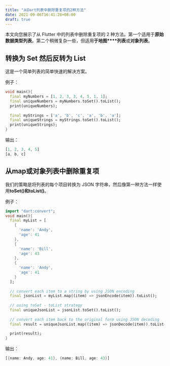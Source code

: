 ```yaml
---
title: "从Dart列表中删除重复项的2种方法"
date: 2021-09-06T16:41:28+08:00
draft: true
---
```


本文向您展示了从 Flutter 中的列表中删除重复项的 2 种方法。第一个适用于**原始数据类型列表**。第二个稍微复杂一些，但适用**于地图****列表**或**对象列表**。

## 转换为 Set 然后反转为 List

这是一个简单列表的简单快速的解决方案。

例子：

```dart
void main(){
  final myNumbers = [1, 2, 3, 3, 4, 5, 1, 1];
  final uniqueNumbers = myNumbers.toSet().toList();
  print(uniqueNumbers);
  
  final myStrings = ['a', 'b', 'c', 'a', 'b', 'a'];
  final uniqueStrings = myStrings.toSet().toList();
  print(uniqueStrings); 
}
```

输出：

```dart
[1, 2, 3, 4, 5]
[a, b, c]
```

## 从map或对象列表中删除重复项

我们的策略是将列表的每个项目转换为 JSON 字符串，然后像第一种方法一样使用**toSet()**和**toList()**。

例子：

```dart
import "dart:convert";
void main(){
  final myList = [
    {
      'name': 'Andy',
      'age': 41
    },
    {
      'name': 'Bill',
      'age': 43
    },
    {
      'name': 'Andy',
      'age': 41
    }
  ];
  
  // convert each item to a string by using JSON encoding
  final jsonList = myList.map((item) => jsonEncode(item)).toList();
  
  // using toSet - toList strategy
  final uniqueJsonList = jsonList.toSet().toList();
  
  // convert each item back to the original form using JSON decoding
  final result = uniqueJsonList.map((item) => jsonDecode(item)).toList();
  
  print(result); 
}
```

输出：

```dart
[{name: Andy, age: 41}, {name: Bill, age: 43}]
```
